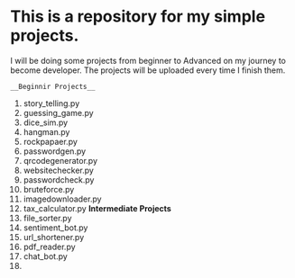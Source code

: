 # This is a repository for my simple projects.
I will be doing some projects from beginner to Advanced on my journey to become developer.
The projects will be uploaded every time I finish them.

    __Beginnir Projects__
1. story_telling.py
2. guessing_game.py
3. dice_sim.py
4. hangman.py
5. rockpapaer.py
6. passwordgen.py
7. qrcodegenerator.py
8. websitechecker.py
9. passwordcheck.py
10. bruteforce.py
11. imagedownloader.py
12. tax_calculator.py
    __Intermediate Projects__
14. file_sorter.py
15. sentiment_bot.py
16. url_shortener.py
17. pdf_reader.py
18. chat_bot.py
19. 
